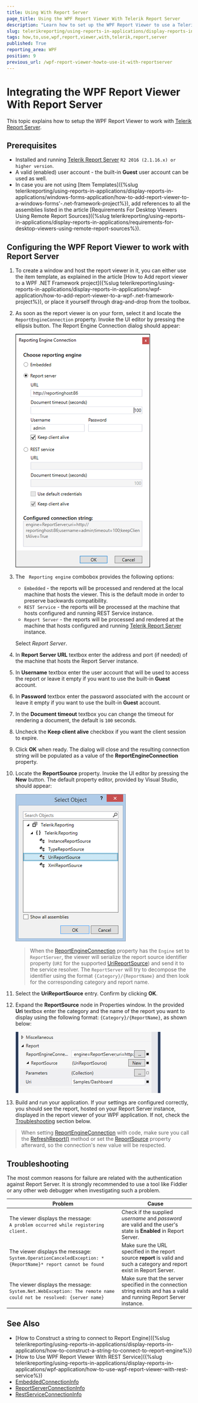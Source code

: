 ```yaml
---
title: Using With Report Server
page_title: Using the WPF Report Viewer With Telerik Report Server
description: "Learn how to set up the WPF Report Viewer to use a Telerik Report Server for processing and rendering the reports."
slug: telerikreporting/using-reports-in-applications/display-reports-in-applications/wpf-application/how-to-use-wpf-report-viewer-with-report-server
tags: how,to,use,wpf,report,viewer,with,telerik,report,server
published: True
reporting_area: WPF
position: 9
previous_url: /wpf-report-viewer-howto-use-it-with-reportserver
---
```


# Integrating the WPF Report Viewer With Report Server

This topic explains how to setup the WPF Report Viewer to work with [Telerik Report Server](https://www.telerik.com/report-server).

## Prerequisites

* Installed and running [Telerik Report Server](https://docs.telerik.com/report-server/introduction) `R2 2016 (2.1.16.x) or higher version`.
* A valid (enabled) user account - the built-in __Guest__ user account can be used as well.
* In case you are not using [Item Templates]({%slug telerikreporting/using-reports-in-applications/display-reports-in-applications/windows-forms-application/how-to-add-report-viewer-to-a-windows-forms'-.net-framework-project%}), add references to all the assemblies listed in the article [Requirements For Desktop Viewers Using Remote Report Sources]({%slug telerikreporting/using-reports-in-applications/display-reports-in-applications/requirements-for-desktop-viewers-using-remote-report-sources%}).

## Configuring the WPF Report Viewer to work with Report Server

1. To create a window and host the report viewer in it, you can either use the item template, as explained in the article [How to Add report viewer to a WPF .NET Framework project]({%slug telerikreporting/using-reports-in-applications/display-reports-in-applications/wpf-application/how-to-add-report-viewer-to-a-wpf-.net-framework-project%}), or place it yourself through drag-and-drop from the toolbox.
1. As soon as the report viewer is on your form, select it and locate the `ReportEngineConnection` property. Invoke the UI editor by pressing the ellipsis button. The Report Engine Connection dialog should appear:

	![An image ofthe Report Engine Connection dialog with Report Server option selected](images/wpf-connection-editor-report-server.png)

1. The ` Reporting engine`  combobox provides the following options:

	+ `Embedded` - the reports will be processed and rendered at the local machine that hosts the viewer. This is the default mode in order to preserve backwards compatibility.
	+ `REST Service` - the reports will be processed at the machine that hosts configured and running REST Service instance.
	+ `Report Server` - the reports will be processed and rendered at the machine that hosts configured and running [Telerik Report Server](https://docs.telerik.com/report-server/introduction) instance.

	Select *Report Server*.

1. In __Report Server URL__ textbox enter the address and port (if needed) of the machine that hosts the Report Server instance.
1. In __Username__ textbox enter the user account that will be used to access the report or leave it empty if you want to use the built-in __Guest__ account.
1. In __Password__ textbox enter the password associated with the account or leave it empty if you want to use the built-in __Guest__ account.
1. In the __Document timeout__ textbox you can change the timeout for rendering a document, the default is `100` seconds.
1. Uncheck the __Keep client alive__ checkbox if you want the client session to expire.
1. Click __OK__ when ready. The dialog will close and the resulting connection string will be populated as a value of the __ReportEngineConnection__ property.
1. Locate the __ReportSource__ property. Invoke the UI editor by pressing the __New__ button. The default property editor, provided by Visual Studio, should appear:

	![An image of the Wpf Report Source Editor with UriReportSource being the selected option](images/WpfReportSourceEditor.png)

	>When the [ReportEngineConnection](/api/Telerik.ReportViewer.Wpf.ReportViewer#Telerik_ReportViewer_Wpf_ReportViewer_ReportEngineConnection) property has the `Engine` set to `ReportServer`, the viewer will serialize the report source identifier property (`URI` for the supported [UriReportSource](/api/Telerik.Reporting.UriReportSource)) and send it to the service resolver. The `ReportServer` will try to decompose the identifier using the format `{Category}/{ReportName}` and then look for the corresponding category and report name.

1. Select the __UriReportSource__ entry. Confirm by clicking __OK__.
1. Expand the __ReportSource__ node in Properties window. In the provided __Uri__ textbox enter the category and the name of the report you want to display using the following format: `{Category}/{ReportName}`, as shown below:

	![An image of the WPF UriReportSource Property Grid where the report and its parameters can be set](images/WpfSetUriReportSourcePropertyGrid.png)

1. Build and run your application. If your settings are configured correctly, you should see the report, hosted on your Report Server instance, displayed in the report viewer of your WPF application. If not, check the [Troubleshooting](#Troubleshooting) section below.

> When setting [ReportEngineConnection](/api/Telerik.ReportViewer.Wpf.ReportViewer#Telerik_ReportViewer_Wpf_ReportViewer_ReportEngineConnection) with code, make sure you call the [RefreshReport()](/api/Telerik.ReportViewer.Wpf.ReportViewer#Telerik_ReportViewer_Wpf_ReportViewer_RefreshReport) method or set the [ReportSource](/api/Telerik.ReportViewer.Wpf.ReportViewer#Telerik_ReportViewer_Wpf_ReportViewer_ReportSource) property afterward, so the connection's new value will be respected.

## Troubleshooting

The most common reasons for failure are related with the authentication against Report Server. It is strongly recommended to use a tool like Fiddler or any other web debugger when investigating such a problem.

| Problem | Cause |
| ------ | ------ |
|The viewer displays the message:<br />`A problem occurred while registering client.`|Check if the supplied _username_ and _password_ are valid and the user's state is __Enabled__ in Report Server.|
|The viewer displays the message:<br />`System.OperationCanceledException: *{ReportName}* report cannot be found`|Make sure the URL specified in the report source __report__ is valid and such a category and report exist in Report Server.|
|The viewer displays the message:<br />`System.Net.WebException: The remote name could not be resolved: {server name}`|Make sure that the server specified in the connection string exists and has a valid and running Report Server instance.|

## See Also

* [How to Construct a string to connect to Report Engine]({%slug telerikreporting/using-reports-in-applications/display-reports-in-applications/how-to-construct-a-string-to-connect-to-report-engine%})
* [How to Use WPF Report Viewer With REST Service]({%slug telerikreporting/using-reports-in-applications/display-reports-in-applications/wpf-application/how-to-use-wpf-report-viewer-with-rest-service%})
* [EmbeddedConnectionInfo](/api/Telerik.ReportViewer.Common.EmbeddedConnectionInfo)
* [ReportServerConnectionInfo](/api/Telerik.ReportViewer.Common.ReportServerConnectionInfo)
* [RestServiceConnectionInfo](/api/Telerik.ReportViewer.Common.RestServiceConnectionInfo)
